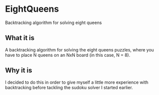 # EightQueens
Backtracking algorithm for solving eight queens

## What it is
A backtracking algorithm for solving the eight queens puzzles, where you have to place N queens on an NxN board (in this case, N = 8). 

## Why it is
I decided to do this in order to give myself a little more experience with backtracking before tackling the sudoku solver I started earlier.
